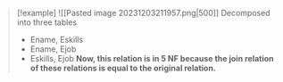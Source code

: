 >[!example] 
> ![[Pasted image 20231203211957.png|500]]
>Decomposed into three tables
>- Ename, Eskills
>- Ename, Ejob
>- Eskills, Ejob
>**Now, this relation is in 5 NF because the join relation of these relations is equal to the original relation.**


